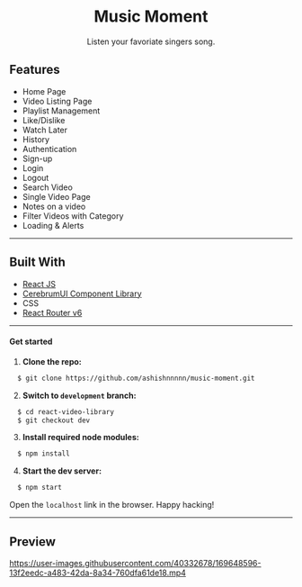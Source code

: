 <div align="center">
<h1 align="center">Music Moment</h1>
<p align="center">Listen your favoriate singers song.</p>

</div>

## Features

- Home Page
- Video Listing Page
- Playlist Management
- Like/Dislike
- Watch Later
- History
- Authentication
- Sign-up
- Login
- Logout
- Search Video
- Single Video Page
- Notes on a video
- Filter Videos with Category
- Loading & Alerts

---

## Built With

- [React JS](https://reactjs.org/)
- [CerebrumUI Component Library](https://cerebrumui.netlify.app/)
- CSS
- [React Router v6](https://reactrouter.com/)

---

#### Get started

1. **Clone the repo:**

```bash
  $ git clone https://github.com/ashishnnnnn/music-moment.git
```

2. **Switch to `development` branch:**

```bash
  $ cd react-video-library
  $ git checkout dev
```

3. **Install required node modules:**

```bash
  $ npm install
```

4. **Start the dev server:**

```bash
  $ npm start
```

Open the `localhost` link in the browser.
Happy hacking!

---




## Preview

https://user-images.githubusercontent.com/40332678/169648596-13f2eedc-a483-42da-8a34-760dfa61de18.mp4
